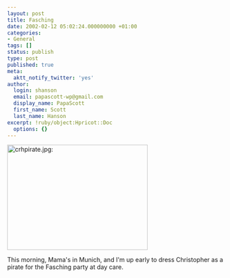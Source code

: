 ```yaml
---
layout: post
title: Fasching
date: 2002-02-12 05:02:24.000000000 +01:00
categories:
- General
tags: []
status: publish
type: post
published: true
meta:
  aktt_notify_twitter: 'yes'
author:
  login: shanson
  email: papascott-wp@gmail.com
  display_name: PapaScott
  first_name: Scott
  last_name: Hanson
excerpt: !ruby/object:Hpricot::Doc
  options: {}
---
```

<p><img src="http://www.papascott.de/wordpress/wp-content/uploads/2002/02/crhpirate.jpg" height="244" width="325" border="0" alt="crhpirate.jpg: " /> </p>
<p>This morning, Mama's in Munich, and I'm up early to dress Christopher as a pirate for the Fasching party at day care.</p>
